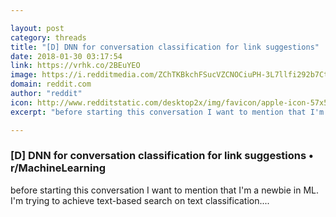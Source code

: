 ```yaml
---

layout: post
category: threads
title: "[D] DNN for conversation classification for link suggestions"
date: 2018-01-30 03:17:54
link: https://vrhk.co/2BEuYEO
image: https://i.redditmedia.com/ZChTKBkchFSucVZCNOCiuPH-3L7llfi292b7CtrxPpc.jpg?w=320&s=b88656cc73c6af69a3d8549f2e71ec9a
domain: reddit.com
author: "reddit"
icon: http://www.redditstatic.com/desktop2x/img/favicon/apple-icon-57x57.png
excerpt: "before starting this conversation I want to mention that I'm a newbie in ML. I'm trying to achieve text-based search on text classification...."

---
```


### [D] DNN for conversation classification for link suggestions • r/MachineLearning

before starting this conversation I want to mention that I'm a newbie in ML. I'm trying to achieve text-based search on text classification....